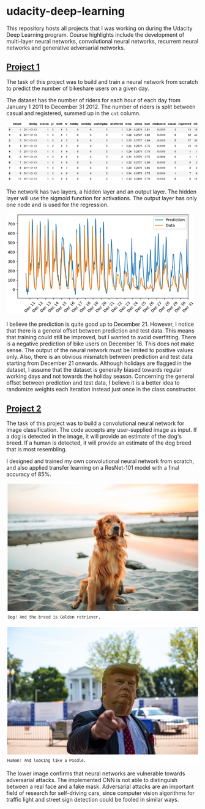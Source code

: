 # udacity-deep-learning

This repository hosts all projects that I was working on during the Udacity Deep Learning program. Course highlights include the development of multi-layer neural networks, convolutional neural networks, recurrent neural networks and generative adversarial networks.

## [Project 1](https://github.com/cfanatic/udacity-deep-learning/tree/master/1-project-bikesharing)

The task of this project was to build and train a neural network from scratch to predict the number of bikeshare users on a given day.

The dataset has the number of riders for each hour of each day from January 1 2011 to December 31 2012. The number of riders is split between casual and registered, summed up in the `cnt` column.

![Input Data](https://raw.githubusercontent.com/cfanatic/udacity-deep-learning/master/99-misc/project1_data.png)

The network has two layers, a hidden layer and an output layer. The hidden layer will use the sigmoid function for activations. The output layer has only one node and is used for the regression.

![Predicted Output](https://raw.githubusercontent.com/cfanatic/udacity-deep-learning/master/99-misc/project1_prediction.png)

I believe the prediction is quite good up to December 21. However, I notice that there is a general offset between prediction and test data. This means that training could still be improved, but I wanted to avoid overfitting. There is a negative prediction of bike users on December 16. This does not make sense. The output of the neural network must be limited to positive values only. Also, there is an obvious mismatch between prediction and test data starting from December 21 onwards. Although holidays are flagged in the dataset, I assume that the dataset is generally biased towards regular working days and not towards the holiday season. Concerning the general offset between prediction and test data, I believe it is a better idea to randomize weights each iteration instead just once in the class constructor.

## [Project 2](https://github.com/cfanatic/udacity-deep-learning/tree/master/2-project-dog-classification)

The task of this project was to build a convolutional neural network for image classification. The code accepts any user-supplied image as input. If a dog is detected in the image, it will provide an estimate of the dog's breed. If a human is detected, it will provide an estimate of the dog breed that is most resembling.

I designed and trained my own convolutional neural network from scratch, and also applied transfer learning on a ResNet-101 model with a final accuracy of 85%.

![Dog](https://raw.githubusercontent.com/cfanatic/udacity-deep-learning/master/99-misc/project2_dog.png)

![Human](https://raw.githubusercontent.com/cfanatic/udacity-deep-learning/master/99-misc/project2_human.png)

The lower image confirms that neural networks are vulnerable towards adversarial attacks. The implemented CNN is not able to distinguish between a real face and a fake mask. Adversarial attacks are an important field of research for self-driving cars, since computer vision algorithms for traffic light and street sign detection could be fooled in similar ways.
